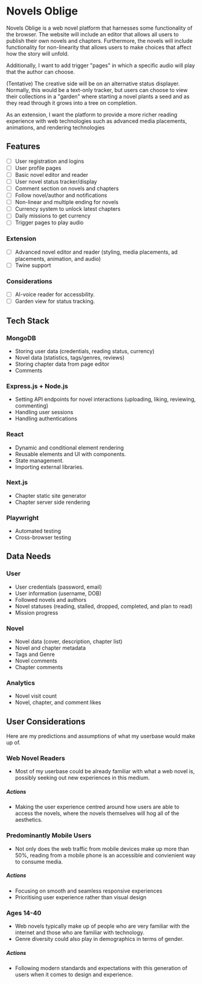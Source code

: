 # Novels Oblige

Novels Oblige is a web novel platform that harnesses some functionality of the browser. The website will include an editor that allows all users to publish their own novels and chapters. Furthermore, the novels will include functionality for non-linearity that allows users to make choices that affect how the story will unfold.

Additionally, I want to add trigger "pages" in which a specific audio will play that the author can choose.

(Tentative) The creative side will be on an alternative status displayer. Normally, this would be a text-only tracker, but users can choose to view their collections in a "garden" where starting a novel plants a seed and as they read through it grows into a tree on completion.

As an extension, I want the platform to provide a more richer reading experience with web technologies such as advanced media placements, animations, and rendering technologies

## Features

- [ ] User registration and logins
- [ ] User profile pages
- [ ] Basic novel editor and reader
- [ ] User novel status tracker/display
- [ ] Comment section on novels and chapters
- [ ] Follow novel/author and notifications
- [ ] Non-linear and multiple ending for novels
- [ ] Currency system to unlock latest chapters
- [ ] Daily missions to get currency
- [ ] Trigger pages to play audio

### Extension

- [ ] Advanced novel editor and reader (styling, media placements, ad placements, animation, and audio)
- [ ] Twine support

### Considerations

- [ ] AI-voice reader for accessbility.
- [ ] Garden view for status tracking.

## Tech Stack

### MongoDB

- Storing user data (credentials, reading status, currency)
- Novel data (statistics, tags/genres, reviews)
- Storing chapter data from page editor
- Comments

### Express.js + Node.js

- Setting API endpoints for novel interactions (uploading, liking, reviewing, commenting)
- Handling user sessions
- Handling authentications


### React

- Dynamic and conditional element rendering
- Reusable elements and UI with components.
- State management.
- Importing external libraries.


### Next.js

- Chapter static site generator
- Chapter server side rendering

### Playwright

- Automated testing
- Cross-browser testing

## Data Needs

### User

- User credentials (password, email)
- User information (username, DOB)
- Followed novels and authors 
- Novel statuses (reading, stalled, dropped, completed, and plan to read)
- Mission progress

### Novel

- Novel data (cover, description, chapter list)
- Novel and chapter metadata
- Tags and Genre
- Novel comments
- Chapter comments

### Analytics

- Novel visit count
- Novel, chapter, and comment likes

## User Considerations

Here are my predictions and assumptions of what my userbase would make up of.

### Web Novel Readers

- Most of my userbase could be already familiar with what a web novel is, possibly seeking out new experiences in this medium.

##### Actions

- Making the user experience centred around how users are able to access the novels, where the novels themselves will hog all of the aesthetics.

### Predominantly Mobile Users

- Not only does the web traffic from mobile devices make up more than 50%, reading from a mobile phone is an accessible and convienient way to consume media.

##### Actions

- Focusing on smooth and seamless responsive experiences
- Prioritising user experience rather than visual design

### Ages 14-40

- Web novels typically make up of people who are very familiar with the internet and those who are familiar with technology. 
- Genre diversity could also play in demographics in terms of gender.

##### Actions

- Following modern standards and expectations with this generation of users when it comes to design and experience.
